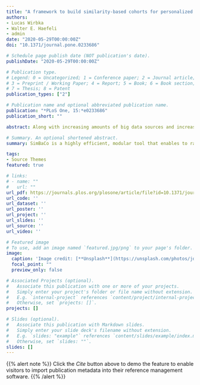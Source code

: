 ```yaml
---
title: "A framework to build similarity-based cohorts for personalized treatment advice - a standardized, but flexible workflow with the R package SimBaCo"
authors:
- Lucas Wirbka
- Walter E. Haefeli
- admin
date: "2020-05-29T00:00:00Z"
doi: "10.1371/journal.pone.0233686"

# Schedule page publish date (NOT publication's date).
publishDate: "2020-05-29T00:00:00Z"

# Publication type.
# Legend: 0 = Uncategorized; 1 = Conference paper; 2 = Journal article;
# 3 = Preprint / Working Paper; 4 = Report; 5 = Book; 6 = Book section;
# 7 = Thesis; 8 = Patent
publication_types: ["2"]

# Publication name and optional abbreviated publication name.
publication: "*PLoS One, 15:*e0233686"
publication_short: ""

abstract: Along with increasing amounts of big data sources and increasing computer performance, real-world evidence from such sources likewise gains in importance. While this mostly applies to population averaged results from analyses based on the all available data, it is also possible to conduct so-called personalized analyses based on a data subset whose observations resemble a particular patient for whom a decision is to be made. Claims data from statutory health insurance companies could provide necessary information for such personalized analyses. To derive treatment recommendations from them for a particular patient in everyday care, an automated, reproducible and efficiently programmed workflow would be required. We introduce the R-package SimBaCo (Similarity-Based Cohort generation) offering a simple, but modular, and intuitive framework for this task. With the six built-in R-functions, this framework allows the user to create similarity cohorts tailored to the characteristics of particular patients. An exemplary workflow illustrates the distinct steps beginning with an initial cohort selection according to inclusion and exclusion criteria. A plotting function facilitates investigating a particular patient's characteristics relative to their distribution in a reference cohort, for example the initial cohort or the precision cohort after the data has been trimmed in accordance with chosen variables for similarity finding. Such precision cohorts allow any form of personalized analysis, for example personalized analyses of comparative effectiveness or customized prediction models developed from precision cohorts. In our exemplary workflow, we provide such a treatment comparison whereupon a treatment decision for a particular patient could be made. This is only one field of application where personalized results can directly support the process of clinical reasoning by leveraging information from individual patient data. With this modular package at hand, personalized studies can efficiently weight benefits and risks of treatment options of particular patients.

# Summary. An optional shortened abstract.
summary: SimBaCo is a highly efficient, modular tool that enables to rapidly generate precision cohorts and apply various analysis methods to them. Derived personalized results can directly support the process of clinical reasoning because they can help interpreting individual patient data in the light of former patients by weighting benefits and risks of treatment options of this particular patient. With this modular package at hand, personalized studies of comparative effectiveness or personalized prediction models can be conducted efficiently and it will be exciting to see what benefit can be expected from this currently rarely applied technique.

tags:
- Source Themes
featured: true

# links:
# - name: ""
#   url: ""
url_pdf: https://journals.plos.org/plosone/article/file?id=10.1371/journal.pone.0233686&type=printable
url_code: ''
url_dataset: ''
url_poster: ''
url_project: ''
url_slides: ''
url_source: ''
url_video: ''

# Featured image
# To use, add an image named `featured.jpg/png` to your page's folder. 
image:
  caption: 'Image credit: [**Unsplash**](https://unsplash.com/photos/jdD8gXaTZsc)'
  focal_point: ""
  preview_only: false

# Associated Projects (optional).
#   Associate this publication with one or more of your projects.
#   Simply enter your project's folder or file name without extension.
#   E.g. `internal-project` references `content/project/internal-project/index.md`.
#   Otherwise, set `projects: []`.
projects: []

# Slides (optional).
#   Associate this publication with Markdown slides.
#   Simply enter your slide deck's filename without extension.
#   E.g. `slides: "example"` references `content/slides/example/index.md`.
#   Otherwise, set `slides: ""`.
slides: []
---
```


{{% alert note %}}
Click the *Cite* button above to demo the feature to enable visitors to import publication metadata into their reference management software.
{{% /alert %}}

